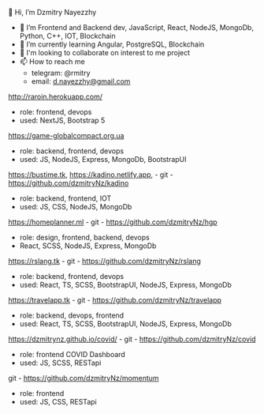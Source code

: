 
👋 Hi, I’m Dzmitry Nayezzhy

- 👀 I’m Frontend and Backend dev, JavaScript, React, NodeJS, MongoDb, Python, C++, IOT, Blockchain
- 🌱 I’m currently learning Angular, PostgreSQL, Blockchain
- 💞️ I'm looking to collaborate on interest to me project
- 📫 How to reach me
  - telegram: @rmitry
  - email: d.nayezzhy@gmail.com

 
http://raroin.herokuapp.com/
  - role: frontend, devops
  - used: NextJS, Bootstrap 5

https://game-globalcompact.org.ua
  - role: backend, frontend, devops
  - used: JS, NodeJS, Express, MongoDb, BootstrapUI

https://bustime.tk, https://kadino.netlify.app,  - git - https://github.com/dzmitryNz/kadino
  - role: backend, frontend, IOT 
  - used: JS, CSS, NodeJS, MongoDb

https://homeplanner.ml - git - https://github.com/dzmitryNz/hgp
  - role: design, frontend, backend, devops
  - React, SCSS, NodeJS, Express, MongoDb

https://rslang.tk - git - https://github.com/dzmitryNz/rslang
  - role: backend, frontend, devops
  - used: React, TS, SCSS, BootstrapUI, NodeJS, Express, MongoDb

https://travelapp.tk - git - https://github.com/dzmitryNz/travelapp
  - role: backend, devops, frontend
  - used: React, TS, SCSS, BootstrapUI, NodeJS, Express, MongoDb

https://dzmitrynz.github.io/covid/ - git - https://github.com/dzmitryNz/covid
  - role: frontend  COVID Dashboard
  - used: JS, SCSS, RESTapi

git - https://github.com/dzmitryNz/momentum
  - role: frontend
  - used: JS, CSS, RESTapi 
